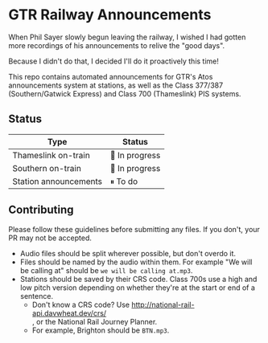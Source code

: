 # GTR Railway Announcements

When Phil Sayer slowly begun leaving the railway, I wished I had gotten more recordings of his announcements to relive the "good days".

Because I didn't do that, I decided I'll do it proactively this time!

This repo contains automated announcements for GTR's Atos announcements system at stations, as well as the Class 377/387 (Southern/Gatwick
Express) and Class 700 (Thameslink) PIS systems.

## Status

| Type                  | Status         |
| --------------------- | -------------- |
| Thameslink on-train   | 🚧 In progress |
| Southern on-train     | 🚧 In progress |
| Station announcements | ⏸ To do        |

## Contributing

Please follow these guidelines before submitting any files. If you don't, your PR may not be accepted.

- Audio files should be split wherever possible, but don't overdo it.
- Files should be named by the audio within them. For example "We will be calling at" should be `we will be calling at.mp3`.
- Stations should be saved by their CRS code. Class 700s use a high and low pitch version depending on whether they're at the start or end of a
  sentence.
  - Don't know a CRS code? Use [http://national-rail-api.davwheat.dev/crs/<search term>](http://national-rail-api.davwheat.dev/crs/brighton), or
    the National Rail Journey Planner.
  - For example, Brighton should be `BTN.mp3`.
